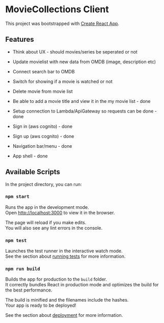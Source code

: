 # MovieCollections Client

This project was bootstrapped with [Create React App](https://github.com/facebook/create-react-app).

## Features 
* Think about UX - should movies/series be seperated or not 
* Update movielist with new data from OMDB (image, description etc)
* Connect search bar to OMDB 
* Switch for showing if a movie is watched or not
* Delete movie from movie list

* Be able to add a movie title and view it in the my movie list - done 
* Setup connection to Lambda/ApiGateway so requests can be done - done 
* Sign in (aws cognito) - done 
* Sign up (aws cognito) - done 
* Navigation bar/menu - done 
* App shell - done 

## Available Scripts

In the project directory, you can run:

### `npm start`

Runs the app in the development mode.<br />
Open [http://localhost:3000](http://localhost:3000) to view it in the browser.

The page will reload if you make edits.<br />
You will also see any lint errors in the console.

### `npm test`

Launches the test runner in the interactive watch mode.<br />
See the section about [running tests](https://facebook.github.io/create-react-app/docs/running-tests) for more information.

### `npm run build`

Builds the app for production to the `build` folder.<br />
It correctly bundles React in production mode and optimizes the build for the best performance.

The build is minified and the filenames include the hashes.<br />
Your app is ready to be deployed!

See the section about [deployment](https://facebook.github.io/create-react-app/docs/deployment) for more information.
